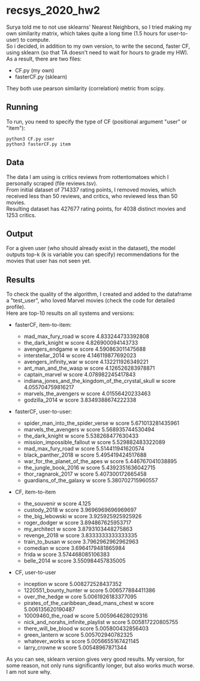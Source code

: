 # recsys_2020_hw2
Surya told me to not use sklearns' Nearest Neighbors, so I tried making my own similarity matrix, which takes quite a long time (1.5 hours for user-to-user) to compute.<br/>
So i decided, in addition to my own version, to write the second, faster CF, using sklearn (so that TA doesn't need to wait for hours to grade my HW).<br/>
As a result, there are two files:
  * CF.py (my own)
  * fasterCF.py (sklearn)

They both use pearson similarity (correlation) metric from scipy.

## Running
To run, you need to specify the type of CF (positional argument "user" or "item"):
```
python3 CF.py user
python3 fasterCF.py item
```

## Data
The data I am using is critics reviews from rottentomatoes which I personally scraped (file reviews.tsv).<br/>
From initial dataset of 714337 rating points, I removed movies, which received less than 50 reviews, and critics, who reviewed less than 50 movies.<br/>
Resulting dataset has 427677 rating points, for 4038 distinct movies and 1253 critics.

## Output
For a given user (who should already exist in the dataset), the model outputs top-k (k is variable you can specify) recommendations for the movies that user has not seen yet.

## Results
To check the quality of the algorithm, I created and added to the dataframe a "test_user", who loved Marvel movies (check the code for detailed profile).<br/>
Here are top-10 results on all systems and versions:

* fasterCF, item-to-item:

  * mad_max_fury_road w score 4.833244733392808
  * the_dark_knight w score 4.826900094143733
  * avengers_endgame w score 4.590863011475688
  * interstellar_2014 w score 4.146119877692023
  * avengers_infinity_war w score 4.132211926349221
  * ant_man_and_the_wasp w score 4.126526283978871
  * captain_marvel w score 4.078982245417843
  * indiana_jones_and_the_kingdom_of_the_crystal_skull w score 4.055704759816217
  * marvels_the_avengers w score 4.01556420233463
  * godzilla_2014 w score 3.8349388674222338


* fasterCF, user-to-user:

  * spider_man_into_the_spider_verse w score 5.671013281435961
  * marvels_the_avengers w score 5.568935744530494
  * the_dark_knight w score 5.538268477630433
  * mission_impossible_fallout w score 5.529882483322089
  * mad_max_fury_road w score 5.514411941620574
  * black_panther_2018 w score 5.495419424517688
  * war_for_the_planet_of_the_apes w score 5.446767041038895
  * the_jungle_book_2016 w score 5.4392351636042715
  * thor_ragnarok_2017 w score 5.407300172665458
  * guardians_of_the_galaxy w score 5.380702715960557


* CF, item-to-item

  * the_souvenir w score 4.125
  * custody_2018 w score 3.9696969696969697
  * the_big_lebowski w score 3.925925925925926
  * roger_dodger w score 3.894867625953717
  * my_architect w score 3.8793103448275863
  * revenge_2018 w score 3.8333333333333335
  * train_to_busan w score 3.7962962962962963
  * comedian w score 3.6964179481865984
  * frida w score 3.574468085106383
  * belle_2014 w score 3.550984457835005



* CF, user-to-user

  * inception w score 5.008272528437352
  * 1220551_bounty_hunter w score 5.006577884411386
  * over_the_hedge w core 5.0061926183377095
  * pirates_of_the_caribbean_dead_mans_chest w score 5.006135620190487
  * 10009460_the_road w score 5.005964628029316
  * nick_and_norahs_infinite_playlist w score 5.005817220805755
  * there_will_be_blood w score 5.005800432856403
  * green_lantern w score 5.005702940782325
  * whatever_works w score 5.0056655167421145
  * larry_crowne w score 5.00548967871344

As you can see, sklearn version gives very good results. My version, for some reason, not only runs significantly longer, but also works much worse. I am not sure why.